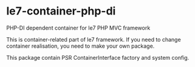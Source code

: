 # le7-container-php-di
PHP-DI dependent container for le7 PHP MVC framework

This is container-related part of le7 framework. If you need to change
container realisation, you need to make your own package.

This package contain PSR ContainerInterface factory and system config.
